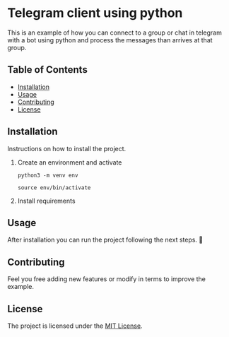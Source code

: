 # Telegram client using python

This is an example of how you can connect to a group or chat in telegram with a bot using python and process the messages than arrives at that group.

## Table of Contents

- [Installation](#installation)
- [Usage](#usage)
- [Contributing](#contributing)
- [License](#license)

## Installation

Instructions on how to install the project.

1. Create an environment and activate
    ```
    python3 -m venv env    
    ```
    ```
    source env/bin/activate
    ```
2.  Install requirements


## Usage

After installation you can run the project following the next steps.  :rocket:

## Contributing

Feel you free adding new features or modify in terms to improve the example.

## License

The project is licensed under the [MIT License](https://opensource.org/licenses/MIT).
